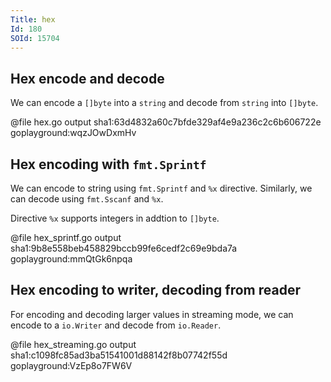 ```yaml
---
Title: hex
Id: 180
SOId: 15704
---
```

## Hex encode and decode

We can encode a `[]byte` into a `string` and decode from `string` into `[]byte`.

@file hex.go output sha1:63d4832a60c7bfde329af4e9a236c2c6b606722e goplayground:wqzJOwDxmHv

## Hex encoding with `fmt.Sprintf`

We can encode to string using `fmt.Sprintf` and `%x` directive. Similarly, we can decode using `fmt.Sscanf` and `%x`.

Directive `%x` supports integers in addtion to `[]byte`.

@file hex_sprintf.go output sha1:9b8e558beb458829bccb99fe6cedf2c69e9bda7a goplayground:mmQtGk6npqa

## Hex encoding to writer, decoding from reader

For encoding and decoding larger values in streaming mode, we can encode to a `io.Writer` and decode from `io.Reader`.

@file hex_streaming.go output sha1:c1098fc85ad3ba51541001d88142f8b07742f55d goplayground:VzEp8o7FW6V
